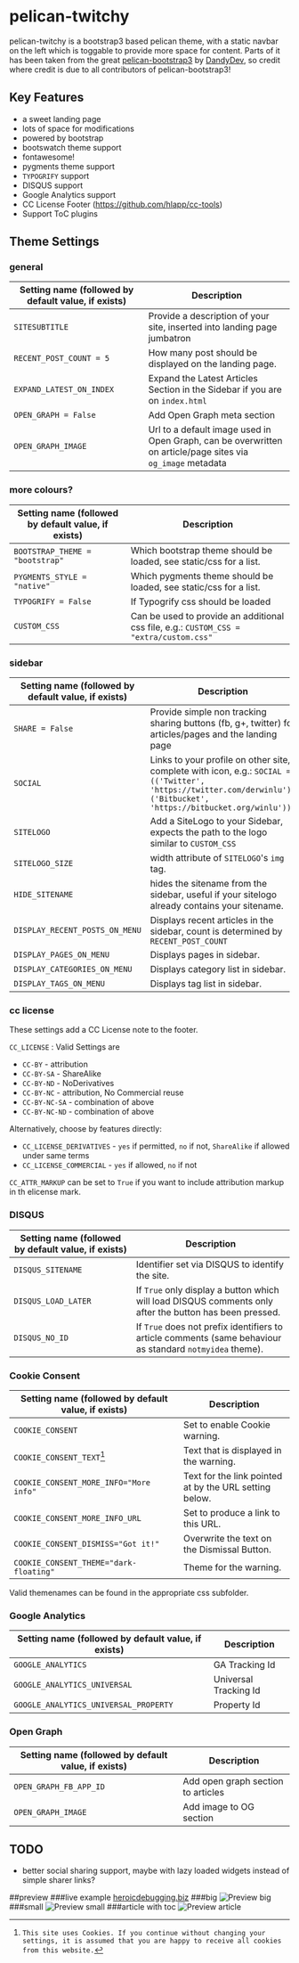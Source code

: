 # pelican-twitchy

pelican-twitchy is a bootstrap3 based pelican theme, with a static navbar on the left which is toggable to provide more space for content. Parts of it has been taken from the great [pelican-bootstrap3](https://github.com/DandyDev/pelican-bootstrap3) by [DandyDev](http://dandydev.net/), so credit where credit is due to all contributors of pelican-bootstrap3!

## Key Features

*    a sweet landing page
*    lots of space for modifications
*    powered by bootstrap
*    bootswatch theme support
*    fontawesome!
*    pygments theme support
*    `TYPOGRIFY` support
*    DISQUS support
*    Google Analytics support
*    CC License Footer (https://github.com/hlapp/cc-tools)
*    Support ToC plugins

## Theme Settings

### general
Setting name (followed by default value, if exists) | Description
--------------------------------------------------- | -----------
`SITESUBTITLE` | Provide a description of your site, inserted into landing page jumbatron
`RECENT_POST_COUNT = 5` | How many post should be displayed on the landing page.
`EXPAND_LATEST_ON_INDEX` | Expand the Latest Articles Section in the Sidebar if you are on `index.html`
`OPEN_GRAPH = False` | Add Open Graph meta section
`OPEN_GRAPH_IMAGE` | Url to a default image used in Open Graph, can be overwritten on article/page sites via `og_image` metadata

### more colours?
Setting name (followed by default value, if exists) | Description
--------------------------------------------------- | -----------
`BOOTSTRAP_THEME = "bootstrap"` | Which bootstrap theme should be loaded, see static/css for a list.
`PYGMENTS_STYLE = "native"` | Which pygments theme should be loaded, see static/css for a list.
`TYPOGRIFY = False` | If Typogrify css should be loaded
`CUSTOM_CSS` | Can be used to provide an additional css file, e.g.: `CUSTOM_CSS = "extra/custom.css"`

### sidebar
Setting name (followed by default value, if exists) | Description
--------------------------------------------------- | -----------
`SHARE = False` | Provide simple non tracking sharing buttons (fb, g+, twitter) for articles/pages and the landing page
`SOCIAL` | Links to your profile on other site, complete with icon, e.g.: `SOCIAL = (('Twitter', 'https://twitter.com/derwinlu'), ('Bitbucket', 'https://bitbucket.org/winlu'))`
`SITELOGO` | Add a SiteLogo to your Sidebar, expects the path to the logo similar to `CUSTOM_CSS`
`SITELOGO_SIZE` | width attribute of `SITELOGO`'s `img` tag.
`HIDE_SITENAME` | hides the sitename from the sidebar, useful if your sitelogo already contains your sitename.
`DISPLAY_RECENT_POSTS_ON_MENU` | Displays recent articles in the sidebar, count is determined by `RECENT_POST_COUNT`
`DISPLAY_PAGES_ON_MENU` | Displays pages in sidebar.
`DISPLAY_CATEGORIES_ON_MENU` | Displays category list in sidebar.
`DISPLAY_TAGS_ON_MENU` | Displays tag list in sidebar.

### cc license
These settings add a CC License note to the footer.

`CC_LICENSE` : Valid Settings are
*   `CC-BY` - attribution
*   `CC-BY-SA` - ShareAlike
*   `CC-BY-ND` - NoDerivatives
*   `CC-BY-NC` - attribution, No Commercial reuse
*   `CC-BY-NC-SA` - combination of above
*   `CC-BY-NC-ND` - combination of above

Alternatively, choose by features directly:
*   `CC_LICENSE_DERIVATIVES` - `yes` if permitted, `no` if not, `ShareAlike` if allowed under same terms
*   `CC_LICENSE_COMMERCIAL` - `yes` if allowed, `no` if not

`CC_ATTR_MARKUP` can be set to `True` if you want to include attribution markup in th elicense mark.

### DISQUS
Setting name (followed by default value, if exists) | Description
--------------------------------------------------- | -----------
`DISQUS_SITENAME` | Identifier set via DISQUS to identify the site.
`DISQUS_LOAD_LATER` | If `True` only display a button which will load DISQUS comments only after the button has been pressed.
`DISQUS_NO_ID` | If `True` does not prefix identifiers to article comments (same behaviour as standard `notmyidea` theme).

### Cookie Consent
Setting name (followed by default value, if exists) | Description
--------------------------------------------------- | -----------
`COOKIE_CONSENT` | Set to enable Cookie warning.
`COOKIE_CONSENT_TEXT`[^cookieConsentText] | Text that is displayed in the warning.
`COOKIE_CONSENT_MORE_INFO="More info"` | Text for the link pointed at by the URL setting below.
`COOKIE_CONSENT_MORE_INFO_URL` | Set to produce a link to this URL.
`COOKIE_CONSENT_DISMISS="Got it!"` | Overwrite the text on the Dismissal Button.
`COOKIE_CONSENT_THEME="dark-floating"` | Theme for the warning.

Valid themenames can be found in the appropriate css subfolder.

[^cookieConsentText]: `This site uses Cookies. If you continue without changing your settings, it is assumed that you are happy to receive all cookies from this website.`

### Google Analytics
Setting name (followed by default value, if exists) | Description
--------------------------------------------------- | -----------
`GOOGLE_ANALYTICS` | GA Tracking Id
`GOOGLE_ANALYTICS_UNIVERSAL` | Universal Tracking Id
`GOOGLE_ANALYTICS_UNIVERSAL_PROPERTY` | Property Id

### Open Graph
Setting name (followed by default value, if exists) | Description
--------------------------------------------------- | -----------
`OPEN_GRAPH_FB_APP_ID` | Add open graph section to articles
`OPEN_GRAPH_IMAGE` | Add image to OG section


## TODO
*    better social sharing support, maybe with lazy loaded widgets instead of simple sharer links?

##preview 
###live example
[heroicdebugging.biz](http://www.heroicdebugging.biz)
###big
![Preview big](/preview_big.PNG)
###small
![Preview small](/preview_small.PNG)
###article with toc
![Preview article](/preview_article.PNG)
